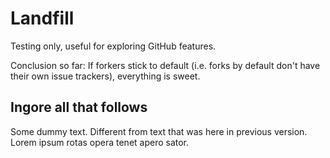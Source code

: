 Landfill
========

Testing only, useful for exploring GitHub features.

Conclusion so far:
If forkers stick to default (i.e. forks by default don't have their own issue trackers), everything is sweet.


Ingore all that follows
-----------------------
Some dummy text. Different from text that was here in previous version.
Lorem ipsum rotas opera tenet apero sator.


